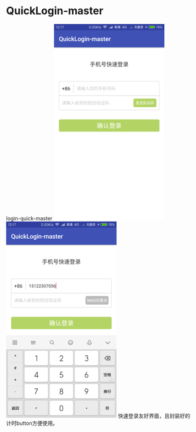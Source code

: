 ﻿# QuickLogin-master
login-quick-master
![image](https://github.com/soft1302/quickLogin-master/blob/master/app/src/main/res/mipmap-xxhdpi/display1.png)
![image](https://github.com/soft1302/quickLogin-master/blob/master/app/src/main/res/mipmap-xxhdpi/display2.png)
快速登录友好界面，且封装好的计时button方便使用。

